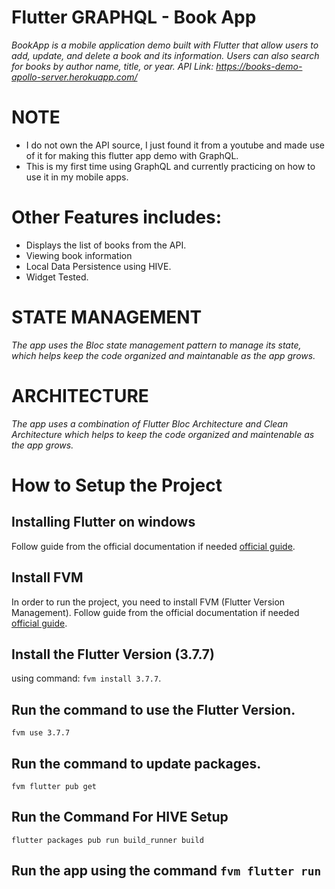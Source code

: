 # Flutter GRAPHQL - Book App
_BookApp is a mobile application demo built with Flutter that allow users to add, update, and delete a book and its information. Users can also search for books by author name, title, or year. API Link: https://books-demo-apollo-server.herokuapp.com/_
# NOTE
- I do not own the API source, I just found it from a youtube and made use of it for making this flutter app demo with GraphQL.
- This is my first time using GraphQL and currently practicing on how to use it in my mobile apps.
# Other Features includes:
- Displays the list of books from the API.
- Viewing book information
- Local Data Persistence using HIVE.
- Widget Tested.

# STATE MANAGEMENT 
_The app uses the Bloc state management pattern to manage its state, which helps keep the code organized and maintanable as the app grows._

# ARCHITECTURE
_The app uses a combination of Flutter Bloc Architecture and Clean Architecture which helps to keep the code organized and maintenable as the app grows._

# How to Setup the Project

## Installing Flutter on windows

Follow guide from the official documentation if needed [official guide](https://docs.flutter.dev/get-started/install/windows).

## Install FVM
In order to run the project, you need to install FVM (Flutter Version Management).
Follow guide from the official documentation if needed [official guide](https://fvm.app/docs/getting_started/installation/).

## Install the Flutter Version (3.7.7)

using command: `fvm install 3.7.7`. 

## Run the command to use the Flutter Version.

`fvm use 3.7.7`

## Run the command to update packages.

`fvm flutter pub get`
## Run the Command For HIVE Setup
`flutter packages pub run build_runner build`

## Run the app using the command `fvm flutter run`

